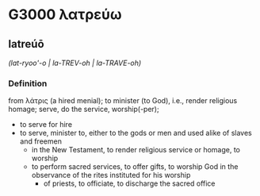 # G3000 λατρεύω

## latreúō

_(lat-ryoo'-o | la-TREV-oh | la-TRAVE-oh)_

### Definition

from λάτρις (a hired menial); to minister (to God), i.e., render religious homage; serve, do the service, worship(-per); 

- to serve for hire
- to serve, minister to, either to the gods or men and used alike of slaves and freemen
  - in the New Testament, to render religious service or homage, to worship
  - to perform sacred services, to offer gifts, to worship God in the observance of the rites instituted for his worship
    - of priests, to officiate, to discharge the sacred office
